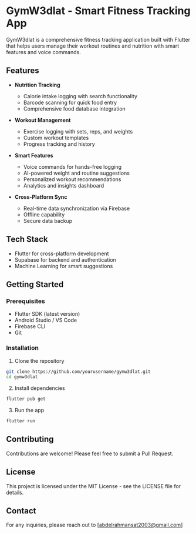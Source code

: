 # GymW3dlat - Smart Fitness Tracking App

GymW3dlat is a comprehensive fitness tracking application built with Flutter that helps users manage their workout routines and nutrition with smart features and voice commands.

## Features

- **Nutrition Tracking**

  - Calorie intake logging with search functionality
  - Barcode scanning for quick food entry
  - Comprehensive food database integration

- **Workout Management**

  - Exercise logging with sets, reps, and weights
  - Custom workout templates
  - Progress tracking and history

- **Smart Features**

  - Voice commands for hands-free logging
  - AI-powered weight and routine suggestions
  - Personalized workout recommendations
  - Analytics and insights dashboard

- **Cross-Platform Sync**
  - Real-time data synchronization via Firebase
  - Offline capability
  - Secure data backup

## Tech Stack

- Flutter for cross-platform development
- Supabase for backend and authentication
- Machine Learning for smart suggestions

## Getting Started

### Prerequisites

- Flutter SDK (latest version)
- Android Studio / VS Code
- Firebase CLI
- Git

### Installation

1. Clone the repository

```bash
git clone https://github.com/yourusername/gymw3dlat.git
cd gymw3dlat
```

2. Install dependencies

```bash
flutter pub get
```

3. Run the app

```bash
flutter run
```

## Contributing

Contributions are welcome! Please feel free to submit a Pull Request.

## License

This project is licensed under the MIT License - see the LICENSE file for details.

## Contact

For any inquiries, please reach out to [abdelrahmansat2003@gmail.com]
